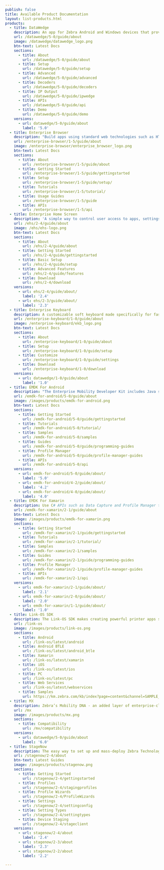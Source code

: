 ```yaml
---
publish: false
title: Available Product Documentation
layout: list-products.html
products:
  - title: DataWedge
    description: An app for Zebra Android and Windows devices that provides barcode scanning and processing services for virtually any other app on the device.
    url: /datawedge/5-0/guide/about
    image: /datawedge/datawedge_logo.png
    btn-text: Latest Docs
    sections:
      - title: About
        url: /datawedge/5-0/guide/about
      - title: Setup
        url: /datawedge/5-0/guide/setup
      - title: Advanced
        url: /datawedge/5-0/guide/advanced
      - title: Decoders
        url: /datawedge/5-0/guide/decoders
      - title: IP Output
        url: /datawedge/5-0/guide/ipwedge
      - title: APIs
        url: /datawedge/5-0/guide/api
      - title: Demo
        url: /datawedge/5-0/guide/demo
    versions:
      - url: datawedge/5-0/guide/about
        label: '5.0'
  - title: Enterprise Browser
    description: "Build apps using standard web technologies such as HTML5, CSS3 and JavaScript that work with virtually any Zebra device."
    url: /enterprise-browser/1-5/guide/about
    image: /enterprise-browser/enterprise_browser_logo.png
    btn-text: Latest Docs
    sections:
      - title: About
        url: /enterprise-browser/1-5/guide/about
      - title: Getting Started
        url: /enterprise-browser/1-5/guide/gettingstarted
      - title: Setup
        url: /enterprise-browser/1-5/guide/setup/
      - title: Tutorials
        url: /enterprise-browser/1-5/tutorial/
      - title: Usage Guides
        url: /enterprise-browser/1-5/guide
      - title: APIs
        url: /enterprise-browser/1-5/api
  - title: Enterprise Home Screen
    description: 'A simple way to control user access to apps, settings and files on Android devices without the need for custom code.'
    url: /ehs/2-4/guide/about
    image: /ehs/ehs-logo.png
    btn-text: Latest Docs
    sections:
      - title: About
        url: /ehs/2-4/guide/about
      - title: Getting Started
        url: /ehs/2-4/guide/gettingstarted
      - title: Basic Setup
        url: /ehs/2-4/guide/setup
      - title: Advanced Features
        url: /ehs/2-4/guide/features
      - title: Download
        url: /ehs/2-4/download
    versions:
      - url: ehs/2-4/guide/about/
        label: '2.4'
      - url: ehs/2-3/guide/about/
        label: '2.3'
  - title: Enterprise Keyboard
    description: A customizable soft keyboard made specifically for fast and accurate input by workers in the enterprise.
    url: /enterprise-keyboard/1-0/guide/about
    image: /enterprise-keyboard/ekb_logo.png
    btn-text: Latest Docs
    sections:
      - title: About
        url: /enterprise-keyboard/1-0/guide/about
      - title: Setup
        url: /enterprise-keyboard/1-0/guide/setup
      - title: Customize
        url: /enterprise-keyboard/1-0/guide/settings
      - title: Download
        url: /enterprise-keyboard/1-0/download
    versions:
      - url: datawedge/1-0/guide/about
        label: '1.0'
  - title: EMDK For Android
    description: "The Enterprise Mobility Developer Kit includes Java sample projects using EMDK APIs, Data Capture, Profile Manager, etc."
    url: /emdk-for-android/5-0/guide/about
    image: /images/products/emdk-for-android.png
    btn-text: Latest Docs
    sections:
      - title: Getting Started
        url: /emdk-for-android/5-0/guide/gettingstarted
      - title: Tutorials
        url: /emdk-for-android/5-0/tutorial/
      - title: Samples
        url: /emdk-for-android/5-0/samples
      - title: Guides
        url: /emdk-for-android/5-0/guide/programming-guides
      - title: Profile Manager
        url: /emdk-for-android/5-0/guide/profile-manager-guides
      - title: APIs
        url: /emdk-for-android/5-0/api
    versions:
      - url: emdk-for-android/5-0/guide/about/
        label: '5.0'
      - url: emdk-for-android/4-2/guide/about/
        label: '4.2'
      - url: emdk-for-android/4-0/guide/about/
        label: '4.0'
  - title: EMDK For Xamarin
    description: Use C# APIs such as Data Capture and Profile Manager to build Android applications for Zebra devices.
    url: /emdk-for-xamarin/2-1/guide/about
    btn-text: Latest Docs
    image: /images/products/emdk-for-xamarin.png
    sections:
      - title: Getting Started
        url: /emdk-for-xamarin/2-1/guide/gettingstarted
      - title: Tutorials
        url: /emdk-for-xamarin/2-1/tutorial/
      - title: Samples
        url: /emdk-for-xamarin/2-1/samples
      - title: Guides
        url: /emdk-for-xamarin/2-1/guide/programming-guides
      - title: Profile Manager
        url: /emdk-for-xamarin/2-1/guide/profile-manager-guides
      - title: APIs
        url: /emdk-for-xamarin/2-1/api
    versions:
      - url: emdk-for-xamarin/2-1/guide/about/
        label: '2.1'
      - url: emdk-for-xamarin/2-0/guide/about/
        label: '2.0'
      - url: emdk-for-xamarin/1-1/guide/about/
        label: '1.0'
  - title: Link-OS SDK
    description: The Link-OS SDK makes creating powerful printer apps simple and straightforward.
    url: /link-os
    image: /images/products/link-os.png
    sections:
      - title: Android
        url: /link-os/latest/android
      - title: Android BTLE
        url: /link-os/latest/android_btle
      - title: Xamarin
        url: /link-os/latest/xamarin
      - title: iOS
        url: /link-os/latest/ios
      - title: PC
        url: /link-os/latest/pc
      - title: Web Services
        url: /link-os/latest/webservices
      - title: Samples
        url: https://km.zebra.com/kb/index?page=content&channel=SAMPLE_CODE
  - title: MX
    description: Zebra’s Mobility DNA - an added layer of enterprise-class security and manageability for Android devices.
    url: /mx
    image: /images/products/mx.png
    sections:
      - title: Compatibility
        url: /mx/compatibility
    versions:
      - url: datawedge/5-0/guide/about
        label: '6.0'
  - title: StageNow
    description: The easy way to set up and mass-deploy Zebra Technologies' Android-based mobile computers.
    url: /stagenow/2-4/about
    btn-text: Latest Guides
    image: /images/products/stagenow.png
    sections:
      - title: Getting Started
        url: /stagenow/2-4/gettingstarted
      - title: Profiles
        url: /stagenow/2-4/stagingprofiles
      - title: Profile Wizards
        url: /stagenow/2-4/ProfileWizards
      - title: Settings
        url: /stagenow/2-4/settingconfig
      - title: Setting Types
        url: /stagenow/2-4/settingtypes
      - title: Device Staging
        url: /stagenow/2-4/stageclient
    versions:
      - url: stagenow/2-4/about
        label: '2.4'
      - url: stagenow/2-3/about
        label: '2.3'
      - url: stagenow/2-2/about
        label: '2.2'

---
```



